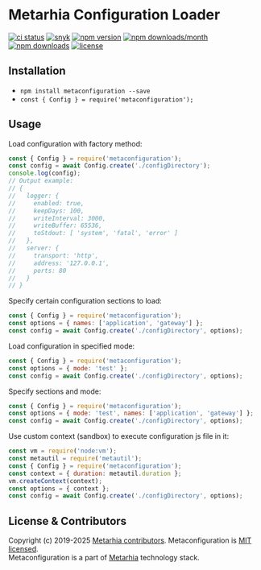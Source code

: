 # Metarhia Configuration Loader

[![ci status](https://github.com/metarhia/metaconfiguration/workflows/Testing%20CI/badge.svg)](https://github.com/metarhia/metaconfiguration/actions?query=workflow%3A%22Testing+CI%22+branch%3Amaster)
[![snyk](https://snyk.io/test/github/metarhia/metaconfiguration/badge.svg)](https://snyk.io/test/github/metarhia/metaconfiguration)
[![npm version](https://badge.fury.io/js/metaconfiguration.svg)](https://badge.fury.io/js/metaconfiguration)
[![npm downloads/month](https://img.shields.io/npm/dm/metaconfiguration.svg)](https://www.npmjs.com/package/metaconfiguration)
[![npm downloads](https://img.shields.io/npm/dt/metaconfiguration.svg)](https://www.npmjs.com/package/metaconfiguration)
[![license](https://img.shields.io/badge/license-MIT-blue.svg)](https://github.com/metarhia/metaconfiguration/blob/master/LICENSE)

## Installation

- `npm install metaconfiguration --save`
- `const { Config } = require('metaconfiguration');`

## Usage

Load configuration with factory method:

```js
const { Config } = require('metaconfiguration');
const config = await Config.create('./configDirectory');
console.log(config);
// Output example:
// {
//   logger: {
//     enabled: true,
//     keepDays: 100,
//     writeInterval: 3000,
//     writeBuffer: 65536,
//     toStdout: [ 'system', 'fatal', 'error' ]
//   },
//   server: {
//     transport: 'http',
//     address: '127.0.0.1',
//     ports: 80
//   }
// }
```

Specify certain configuration sections to load:

```js
const { Config } = require('metaconfiguration');
const options = { names: ['application', 'gateway'] };
const config = await Config.create('./configDirectory', options);
```

Load configuration in specified mode:

```js
const { Config } = require('metaconfiguration');
const options = { mode: 'test' };
const config = await Config.create('./configDirectory', options);
```

Specify sections and mode:

```js
const { Config } = require('metaconfiguration');
const options = { mode: 'test', names: ['application', 'gateway'] };
const config = await Config.create('./configDirectory', options);
```

Use custom context (sandbox) to execute configuration js file in it:

```js
const vm = require('node:vm');
const metautil = require('metautil');
const { Config } = require('metaconfiguration');
const context = { duration: metautil.duration };
vm.createContext(context);
const options = { context };
const config = await Config.create('./configDirectory', options);
```

## License & Contributors

Copyright (c) 2019-2025 [Metarhia contributors](https://github.com/metarhia/metaconfiguration/blob/master/AUTHORS).
Metaconfiguration is [MIT licensed](./LICENSE).\
Metaconfiguration is a part of [Metarhia](https://github.com/metarhia) technology stack.
